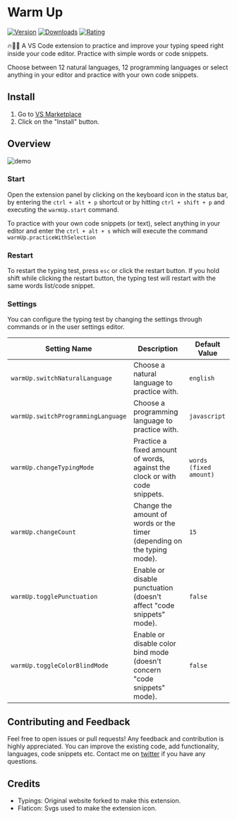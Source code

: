 # Warm Up

[![Version](https://img.shields.io/visual-studio-marketplace/v/jeusto.warm-up-typing-test.svg)](https://marketplace.visualstudio.com/items?itemName=Jeusto.warm-up-typing-test) [![Downloads](https://img.shields.io/vscode-marketplace/d/jeusto.warm-up-typing-test.svg)](https://marketplace.visualstudio.com/items?itemName=Jeusto.warm-up-typing-test) [![Rating](https://img.shields.io/visual-studio-marketplace/stars/jeusto.warm-up-typing-test.svg)](https://marketplace.visualstudio.com/items?itemName=Jeusto.warm-up-typing-test)

🔥👨‍💻 A VS Code extension to practice and improve your typing speed right inside your code editor. Practice with simple words or code snippets.

Choose between 12 natural languages, 12 programming languages or select anything in your editor and practice with your own code snippets.

## Install

1. Go to [VS Marketplace](https://marketplace.visualstudio.com/items?itemName=Jeusto.warm-up-typing-test)
2. Click on the "Install" button.

## Overview

![demo](https://raw.githubusercontent.com/Jeusto/warm-up-vscode/refs/heads/master/demo.gif)

### Start

Open the extension panel by clicking on the keyboard icon in the status bar, by entering the `ctrl + alt + p` shortcut or by hitting `ctrl + shift + p` and executing the `warmUp.start` command.

To practice with your own code snippets (or text), select anything in your editor and enter the `ctrl + alt + s` which will execute the command `warmUp.practiceWithSelection`

### Restart

To restart the typing test, press `esc` or click the restart button. If you hold shift while clicking the restart button, the typing test will restart with the same words list/code snippet.

### Settings

You can configure the typing test by changing the settings through commands or in the user settings editor.

| Setting Name                       | Description                                                                | Default Value          |
| ---------------------------------- | -------------------------------------------------------------------------- | ---------------------- |
| `warmUp.switchNaturalLanguage`     | Choose a natural language to practice with.                                | `english`              |
| `warmUp.switchProgrammingLanguage` | Choose a programming language to practice with.                            | `javascript`           |
| `warmUp.changeTypingMode`          | Practice a fixed amount of words, against the clock or with code snippets. | `words (fixed amount)` |
| `warmUp.changeCount`               | Change the amount of words or the timer (depending on the typing mode).    | `15`                   |
| `warmUp.togglePunctuation`         | Enable or disable punctuation (doesn't affect \"code snippets\" mode).     | `false`                |
| `warmUp.toggleColorBlindMode`      | Enable or disable color bind mode (doesn't concern "code snippets" mode).  | `false`                |

## Contributing and Feedback

Feel free to open issues or pull requests! Any feedback and contribution is highly appreciated. You can improve the existing code, add functionality, languages, code snippets etc.
Contact me on <a href="https://twitter.com/jeustoo">twitter</a> if you have any questions.

## Credits

- Typings: Original website forked to make this extension.
- Flaticon: Svgs used to make the extension icon.

